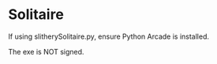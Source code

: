 # Solitaire
If using slitherySolitaire.py, ensure Python Arcade is installed.

The exe is NOT signed.